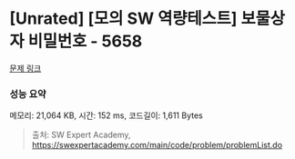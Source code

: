 # [Unrated] [모의 SW 역량테스트] 보물상자 비밀번호 - 5658 

[문제 링크](https://swexpertacademy.com/main/code/problem/problemDetail.do?contestProbId=AWXRUN9KfZ8DFAUo) 

### 성능 요약

메모리: 21,064 KB, 시간: 152 ms, 코드길이: 1,611 Bytes



> 출처: SW Expert Academy, https://swexpertacademy.com/main/code/problem/problemList.do